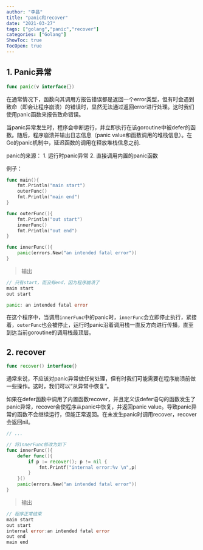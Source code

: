 ```yaml
---
author: "李昌"
title: "panic和recover"
date: "2021-03-27"
tags: ["golang","panic","recover"]
categories: ["Golang"]
ShowToc: true
TocOpen: true
---
```


## 1. Panic异常
```go
func panic(v interface{})
```
在通常情况下，函数向其调用方报告错误都是返回一个error类型，但有时会遇到致命（即会让程序崩溃）的错误时，显然无法通过返回error进行处理。这时我们使用panic函数来报告致命错误。
 
当panic异常发生时，程序会中断运行，并立即执行在该goroutine中被defer的函数。随后，程序崩溃并输出日志信息（panic value和函数调用的堆栈信息）。在Go的panic机制中，延迟函数的调用在释放堆栈信息之前.

panic的来源：
    1. 运行时panic异常
    2. 直接调用内置的panic函数
   
例子：  
```go
func main(){
	fmt.Println("main start")
	outerFunc()
	fmt.Println("main end")
}

func outerFunc(){
	fmt.Println("out start")
	innerFunc()
	fmt.Println("out end")
}

func innerFunc(){
	panic(errors.New("an intended fatal error"))
}
```
> 输出
```go
// 只有start，而没有end，因为程序崩溃了
main start
out start

panic: an intended fatal error
```
在这个程序中，当调用`innerFunc`中的panic时，`innerFunc`会立即停止执行，紧接着，`outerFunc`也会被停止，运行时panic沿着调用栈一直反方向进行传播，直至到达当前goroutine的调用栈最顶层。

## 2. recover
```go
func recover() interface{}
```
通常来说，不应该对panic异常做任何处理，但有时我们可能需要在程序崩溃前做一些操作。这时，我们可以“从异常中恢复”。 

如果在defer函数中调用了内置函数recover，并且定义该defer语句的函数发生了panic异常，recover会使程序从panic中恢复，并返回panic value。导致panic异常的函数不会继续运行，但能正常返回。在未发生panic时调用recover，recover会返回nil。

```go
// ...

// 将innerFunc修改为如下
func innerFunc(){
	defer func(){
		if p := recover(); p != nil {
			fmt.Printf("internal error:%v \n",p)
		}
	}()
	panic(errors.New("an intended fatal error"))
}
```
> 输出
```go
// 程序正常结束
main start
out start
internal error:an intended fatal error 
out end
main end
```

